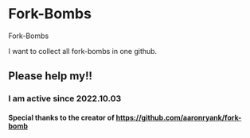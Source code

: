 # Fork-Bombs
Fork-Bombs



I want to collect all fork-bombs in one github.

## Please help my!!
### I am active since 2022.10.03


#### Special thanks to the creator of https://github.com/aaronryank/fork-bomb
